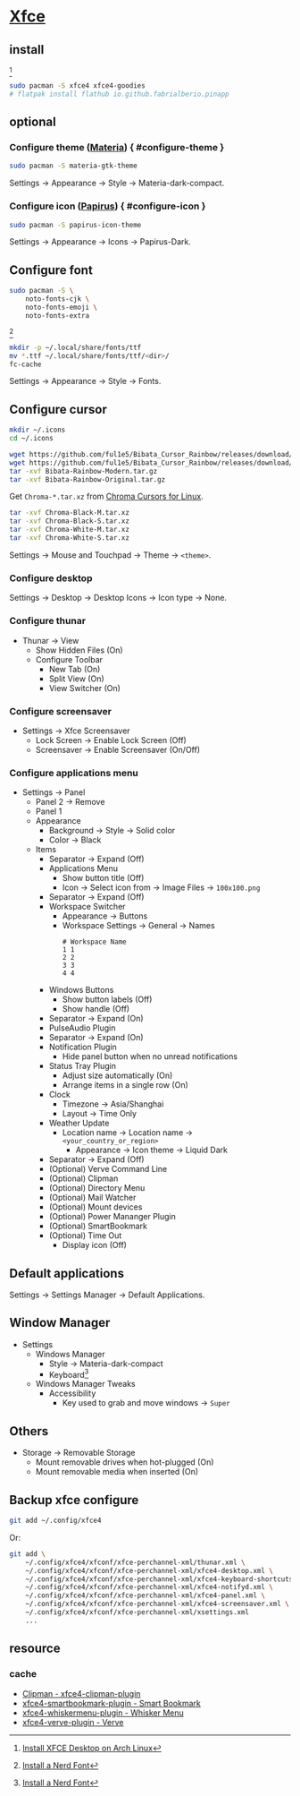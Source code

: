 # [Xfce](https://wiki.archlinux.org/title/Xfce)

## install

[^1]

```sh
sudo pacman -S xfce4 xfce4-goodies
# flatpak install flathub io.github.fabrialberio.pinapp
```

## optional

### Configure theme ([Materia](https://github.com/nana-4/materia-theme)) { #configure-theme }

```sh
sudo pacman -S materia-gtk-theme
```

Settings → Appearance → Style → Materia-dark-compact.

### Configure icon ([Papirus](https://github.com/PapirusDevelopmentTeam/papirus-icon-theme)) { #configure-icon }

```sh
sudo pacman -S papirus-icon-theme
```

Settings → Appearance → Icons → Papirus-Dark.

## Configure font

```sh
sudo pacman -S \
	noto-fonts-cjk \
 	noto-fonts-emoji \
 	noto-fonts-extra
```

[^2]

```sh
mkdir -p ~/.local/share/fonts/ttf
mv *.ttf ~/.local/share/fonts/ttf/<dir>/
fc-cache
```

Settings → Appearance → Style → Fonts.

## Configure cursor

```sh
mkdir ~/.icons
cd ~/.icons
```

```sh
wget https://github.com/ful1e5/Bibata_Cursor_Rainbow/releases/download/v1.1.2/Bibata-Rainbow-Modern.tar.gz
wget https://github.com/ful1e5/Bibata_Cursor_Rainbow/releases/download/v1.1.2/Bibata-Rainbow-Original.tar.gz
tar -xvf Bibata-Rainbow-Modern.tar.gz
tar -xvf Bibata-Rainbow-Original.tar.gz
```

Get `Chroma-*.tar.xz` from [Chroma Cursors for Linux](https://www.gnome-look.org/p/2045954).

```sh
tar -xvf Chroma-Black-M.tar.xz
tar -xvf Chroma-Black-S.tar.xz
tar -xvf Chroma-White-M.tar.xz
tar -xvf Chroma-White-S.tar.xz
```

Settings → Mouse and Touchpad → Theme → `<theme>`.

### Configure desktop

Settings → Desktop → Desktop Icons → Icon type → None.

### Configure thunar

- Thunar → View
	- Show Hidden Files (On)
	- Configure Toolbar
		- New Tab (On)
		- Split View (On)
		- View Switcher (On)

### Configure screensaver

- Settings → Xfce Screensaver
	- Lock Screen → Enable Lock Screen (Off)
	- Screensaver → Enable Screensaver (On/Off)

### Configure applications menu

- Settings → Panel
	- Panel 2 → Remove
	- Panel 1
	- Appearance
		- Background → Style → Solid color
		- Color → Black
	- Items
		- Separator → Expand (Off)
		- Applications Menu
			- Show button title (Off)
			- Icon → Select icon from → Image Files → `100x100.png`
		- Separator → Expand (Off)
		- Workspace Switcher
			- Appearance → Buttons
			- Workspace Settings → General → Names
				```
				# Workspace Name
				1 1
				2 2
				3 3
				4 4
				```
		- Windows Buttons
			- Show button labels (Off)
			- Show handle (Off)
		- Separator → Expand (On)
		- PulseAudio Plugin
		- Separator → Expand (On)
		- Notification Plugin
			- Hide panel button when no unread notifications
		- Status Tray Plugin
			- Adjust size automatically (On)
			- Arrange items in a single row (On)
		- Clock
			- Timezone → Asia/Shanghai
			- Layout → Time Only
		- Weather Update
			- Location name → Location name → `<your_country_or_region>`
				- Appearance → Icon theme → Liquid Dark
		- Separator → Expand (Off)
		- (Optional) Verve Command Line
		- (Optional) Clipman
		- (Optional) Directory Menu
		- (Optional) Mail Watcher
		- (Optional) Mount devices
		- (Optional) Power Mananger Plugin
		- (Optional) SmartBookmark
		- (Optional) Time Out
			- Display icon (Off)

## Default applications

Settings → Settings Manager → Default Applications.

## Window Manager

- Settings
	- Windows Manager
		- Style → Materia-dark-compact
		- Keyboard[^2]
	- Windows Manager Tweaks
		- Accessibility
			- Key used to grab and move windows → `Super`

## Others

- Storage → Removable Storage
  - Mount removable drives when hot-plugged (On)
  - Mount removable media when inserted (On)

## Backup xfce configure

```sh
git add ~/.config/xfce4
```

Or:

```sh
git add \
	~/.config/xfce4/xfconf/xfce-perchannel-xml/thunar.xml \
	~/.config/xfce4/xfconf/xfce-perchannel-xml/xfce4-desktop.xml \
	~/.config/xfce4/xfconf/xfce-perchannel-xml/xfce4-keyboard-shortcuts.xml \
	~/.config/xfce4/xfconf/xfce-perchannel-xml/xfce4-notifyd.xml \
	~/.config/xfce4/xfconf/xfce-perchannel-xml/xfce4-panel.xml \
	~/.config/xfce4/xfconf/xfce-perchannel-xml/xfce4-screensaver.xml \
	~/.config/xfce4/xfconf/xfce-perchannel-xml/xsettings.xml
	...
```

## resource

### cache

- [Clipman - xfce4-clipman-plugin](https://docs.xfce.org/panel-plugins/xfce4-clipman-plugin/start)
- [xfce4-smartbookmark-plugin - Smart Bookmark](https://docs.xfce.org/panel-plugins/xfce4-smartbookmark-plugin/start)
- [xfce4-whiskermenu-plugin - Whisker Menu](https://docs.xfce.org/panel-plugins/xfce4-whiskermenu-plugin/start)
- [xfce4-verve-plugin - Verve](https://docs.xfce.org/panel-plugins/xfce4-verve-plugin/start)

[^1]: [Install XFCE Desktop on Arch Linux](https://linuxopsys.com/topics/install-xfce-desktop-on-arch-linux)
[^2]: [Install a Nerd Font](https://www.lunarvim.org/docs/installation/post-install#install-a-nerd-font)
[^3]: [Tiling in xfce](https://uli.rocks/p/tilling-xfce/)
